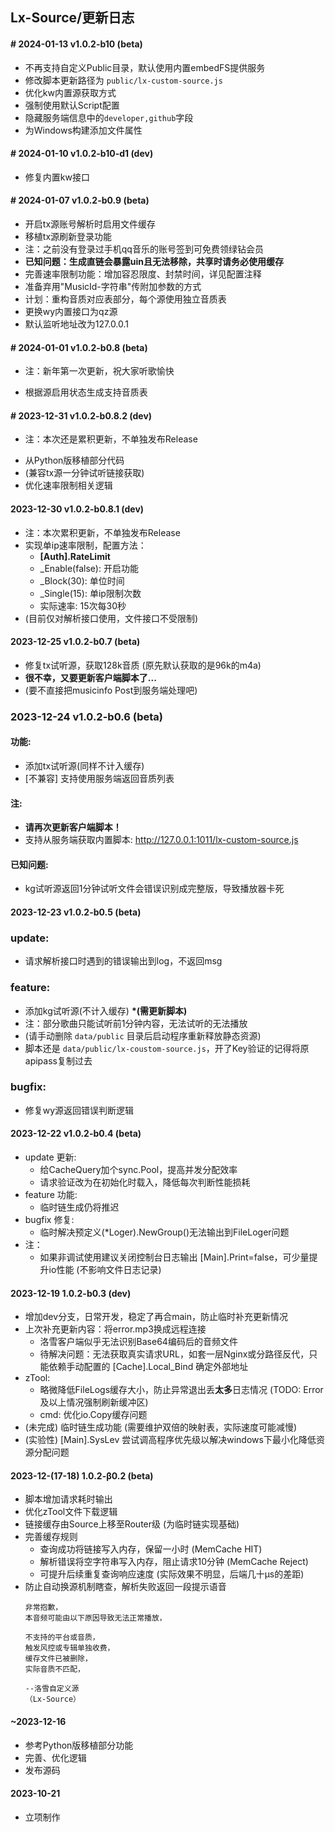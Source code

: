 ## Lx-Source/更新日志

#### \# 2024-01-13 v1.0.2-b10 (beta)
+ 不再支持自定义Public目录，默认使用内置embedFS提供服务
+ 修改脚本更新路径为 `public/lx-custom-source.js`
+ 优化kw内置源获取方式
+ 强制使用默认Script配置
+ 隐藏服务端信息中的`developer,github`字段
+ 为Windows构建添加文件属性
<!-- + 添加wy源接口分流功能 -->

#### \# 2024-01-10 v1.0.2-b10-d1 (dev)
<!-- + 内置kw接口失效，暂时禁用kw源 -->
+ 修复内置kw接口

#### \# 2024-01-07 v1.0.2-b0.9 (beta)
<!-- + 不再导出 `public` 目录，源脚本统一到 `/lx-custom-source.js` 获取
+ 为每个源单独设置直链缓存时间 -->
+ 开启tx源账号解析时启用文件缓存
+ 移植tx源刷新登录功能
+ 注：之前没有登录过手机qq音乐的账号签到可免费领绿钻会员
+ **已知问题：生成直链会暴露uin且无法移除，共享时请务必使用缓存**
+ 完善速率限制功能：增加容忍限度、封禁时间，详见配置注释
+ 准备弃用"MusicId-字符串"传附加参数的方式
+ 计划：重构音质对应表部分，每个源使用独立音质表
+ 更换wy内置接口为qz源
+ 默认监听地址改为127.0.0.1
<!-- + *内置接口失效，暂时禁用wy源 (如恢复可修改 [Custom].Wy_Enable=true)* -->

#### \# 2024-01-01 v1.0.2-b0.8 (beta)
+ 注：新年第一次更新，祝大家听歌愉快
- 根据源启用状态生成支持音质表

#### \# 2023-12-31 v1.0.2-b0.8.2 (dev)
- 注：本次还是累积更新，不单独发布Release
+ 从Python版移植部分代码
+ (兼容tx源一分钟试听链接获取)
+ 优化速率限制相关逻辑

#### 2023-12-30 v1.0.2-b0.8.1 (dev)
+ 注：本次累积更新，不单独发布Release
+ 实现单ip速率限制，配置方法：
   - **[Auth].RateLimit**
   * _Enable(false): 开启功能
   * _Block(30): 单位时间
   * _Single(15): 单ip限制次数
   - 实际速率: 15次每30秒
+ (目前仅对解析接口使用，文件接口不受限制)

#### 2023-12-25 v1.0.2-b0.7 (beta)
<!-- + 支持调用 ffmpeg 恢复kg一分钟试听数据真实长度
+ (测试版，需要Path里有ffmpeg命令，配置文件 [Main].FFConv=true 开启) -->
+ 修复tx试听源，获取128k音质 (原先默认获取的是96k的m4a)
+ **很不幸，又要更新客户端脚本了...**
+ (要不直接把musicinfo Post到服务端处理吧)

### 2023-12-24 v1.0.2-b0.6 (beta)
#### 功能:
<!-- + 将试听接口独立为直连接口，其它源未实现的自动回退到此接口 (可在配置中关闭) -->
+ 添加tx试听源(同样不计入缓存)
+ [不兼容] 支持使用服务端返回音质列表
#### 注:
+ **请再次更新客户端脚本！**
+ 支持从服务端获取内置脚本: http://127.0.0.1:1011/lx-custom-source.js
#### 已知问题:
+ kg试听源返回1分钟试听文件会错误识别成完整版，导致播放器卡死

#### **2023-12-23 v1.0.2-b0.5 (beta)**
<!-- + zTool:
   - 修复直接传入make([]byte, n)时潜在内存泄露问题 -->
### update:
- 请求解析接口时遇到的错误输出到log，不返回msg
<!-- - 服务端返回音质列表(需更新脚本) -->
### feature:
- 添加kg试听源(不计入缓存) **\*(需更新脚本)**
- 注：部分歌曲只能试听前1分钟内容，无法试听的无法播放
- (请手动删除 `data/public` 目录后启动程序重新释放静态资源)
- 脚本还是 `data/public/lx-coustom-source.js`，开了Key验证的记得将原apipass复制过去
### bugfix:
- 修复wy源返回错误判断逻辑
<!-- + [msg] 当前api结构与动态链实现方式不兼容，需要大改，故推迟更新 -->

#### 2023-12-22 v1.0.2-b0.4 (beta)
<!-- + 没有功能更新，几个未来的想法
   - 利用缓存信息制作数据库，可通过api搜索音乐
   - 修改Lx-Music支持通过脚本新增搜索源 -->
+ update 更新:
   - 给CacheQuery加个sync.Pool，提高并发分配效率
   - 请求验证改为在初始化时载入，降低每次判断性能损耗
   <!-- - (现在内存缓存和文件缓存的响应速度差距约为200µs) -->
+ feature 功能:
   - 临时链生成仍将推迟
+ bugfix 修复:
   - 临时解决预定义(*Loger).NewGroup()无法输出到FileLoger问题
+ 注：
   - 如果非调试使用建议关闭控制台日志输出 [Main].Print=false，可少量提升io性能 (不影响文件日志记录)

#### 2023-12-19 1.0.2-b0.3 (dev)
+ 增加dev分支，日常开发，稳定了再合main，防止临时补充更新情况
+ 上次补充更新内容：将error.mp3换成远程连接
   - 洛雪客户端似乎无法识别Base64编码后的音频文件
   - 待解决问题：无法获取真实请求URL，如套一层Nginx或分路径反代，只能依赖手动配置的 [Cache].Local_Bind 确定外部地址
+ zTool:
   - 略微降低FileLogs缓存大小，防止异常退出丢**太多**日志情况 (TODO: Error及以上情况强制刷新缓冲区)
   - cmd: 优化io.Copy缓存问题
+ (未完成) 临时链生成功能 (需要维护双倍的映射表，实际速度可能减慢)
+ (实验性) [Main].SysLev 尝试调高程序优先级以解决windows下最小化降低资源分配问题

#### 2023-12-(17-18) 1.0.2-β0.2 (beta)
+ 脚本增加请求耗时输出
+ 优化zTool文件下载逻辑
+ 链接缓存由Source上移至Router级 (为临时链实现基础)
+ 完善缓存规则
   - 查询成功将链接写入内存，保留一小时 (MemCache HIT)
   - 解析错误将空字符串写入内存，阻止请求10分钟 (MemCache Reject)
   + 可提升后续重复查询响应速度 (实际效果不明显，后端几十µs的差距)
+ 防止自动换源机制瞎查，解析失败返回一段提示语音
   ```
   非常抱歉，
   本音频可能由以下原因导致无法正常播放，

   不支持的平台或音质，
   触发风控或专辑单独收费，
   缓存文件已被删除，
   实际音质不匹配，

   --洛雪自定义源
   （Lx-Source）
   ```
#### ~2023-12-16
+ 参考Python版移植部分功能
+ 完善、优化逻辑
+ 发布源码
#### 2023-10-21
+ 立项制作

